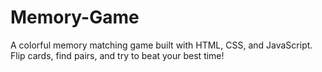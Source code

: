 # Memory-Game
A colorful memory matching game built with HTML, CSS, and JavaScript. Flip cards, find pairs, and try to beat your best time!
